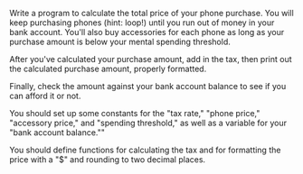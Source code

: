 
  <p>Write a program to calculate the total price of your phone purchase. You will keep purchasing phones (hint: loop!) 
  until you run out of money in your bank account. You'll also buy accessories for each phone as long as your 
  purchase amount is below your mental spending threshold.</p>
  <p>After you've calculated your purchase amount, add in the tax, then print out the calculated purchase amount, properly formatted.</p>
  <p>Finally, check the amount against your bank account balance to see if you can afford it or not.</p>
  <p>You should set up some constants for the "tax rate," "phone price," "accessory price," and "spending threshold," 
  as well as a variable for your "bank account balance.""</p>
  <p>You should define functions for calculating the tax and for formatting the price with a "$" and rounding to two decimal places.</p>
